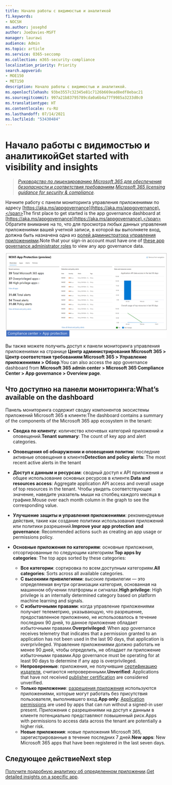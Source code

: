 ```yaml
---
title: Начало работы с видимостью и аналитикой
f1.keywords:
- NOCSH
ms.author: josephd
author: JoeDavies-MSFT
manager: laurawi
audience: Admin
ms.topic: article
ms.service: O365-seccomp
ms.collection: m365-security-compliance
localization_priority: Priority
search.appverid:
- MOE150
- MET150
description: Начало работы с видимостью и аналитикой.
ms.openlocfilehash: 93be3557c32345e81c7126b669ead8edf8ebac21
ms.sourcegitcommit: 997a21b83795789cda0a6b4a77f9985a3233d0c0
ms.translationtype: HT
ms.contentlocale: ru-RU
ms.lasthandoff: 07/14/2021
ms.locfileid: "53430484"
---
```

# <a name="get-started-with-visibility-and-insights"></a><span data-ttu-id="c2248-103">Начало работы с видимостью и аналитикой</span><span class="sxs-lookup"><span data-stu-id="c2248-103">Get started with visibility and insights</span></span>

><span data-ttu-id="c2248-104">*[Руководство по лицензированию Microsoft 365 для обеспечения безопасности и соответствия требованиям](https://aka.ms/ComplianceSD).*</span><span class="sxs-lookup"><span data-stu-id="c2248-104">*[Microsoft 365 licensing guidance for security & compliance](https://aka.ms/ComplianceSD).*</span></span>

<span data-ttu-id="c2248-105">Начните работу с панели мониторинга управления приложениями по адресу [https://aka.ms/appgovernance](https://aka.ms/appgovernance).</span><span class="sxs-lookup"><span data-stu-id="c2248-105">The first place to get started is the app governance dashboard at [https://aka.ms/appgovernance](https://aka.ms/appgovernance).</span></span> <span data-ttu-id="c2248-106">Обратите внимание на то, что для просмотра любых данных управления приложениями вашей учетной записи, в которой вы выполняете вход, должна быть назначена одна из [ролей администратора управления приложениями](app-governance-get-started.md#administrator-roles).</span><span class="sxs-lookup"><span data-stu-id="c2248-106">Note that your sign-in account must have one of [these app governance administrator roles](app-governance-get-started.md#administrator-roles) to view any app governance data.</span></span>

![Страница обзора управления приложениями в Центре соответствия требованиям Microsoft 365](..\media\manage-app-protection-governance\mapg-cc-overview.png)

<span data-ttu-id="c2248-108">Вы также можете получить доступ к панели мониторинга управления приложениями на странице **Центр администрирования Microsoft 365 > Центр соответствия требованиям Microsoft 365 > Управление приложениями > Обзор**.</span><span class="sxs-lookup"><span data-stu-id="c2248-108">You can also access the app governance dashboard from **Microsoft 365 admin center > Microsoft 365 Compliance Center > App governance > Overview page**.</span></span>

## <a name="whats-available-on-the-dashboard"></a><span data-ttu-id="c2248-109">Что доступно на панели мониторинга:</span><span class="sxs-lookup"><span data-stu-id="c2248-109">What’s available on the dashboard</span></span>

<span data-ttu-id="c2248-110">Панель мониторинга содержит сводку компонентов экосистемы приложений Microsoft 365 в клиенте:</span><span class="sxs-lookup"><span data-stu-id="c2248-110">The dashboard contains a summary of the components of the Microsoft 365 app ecosystem in the tenant:</span></span>

- <span data-ttu-id="c2248-111">**Сводка по клиенту**: количество ключевых категорий приложений и оповещений.</span><span class="sxs-lookup"><span data-stu-id="c2248-111">**Tenant summary**: The count of key app and alert categories.</span></span>
- <span data-ttu-id="c2248-112">**Оповещения об обнаружении и оповещения политик**: последние активные оповещения в клиенте</span><span class="sxs-lookup"><span data-stu-id="c2248-112">**Detection and policy alerts**: The most recent active alerts in the tenant</span></span>
- <span data-ttu-id="c2248-113">**Доступ к данным и ресурсам**: сводный доступ к API приложения и общее использование основных ресурсов в клиенте.</span><span class="sxs-lookup"><span data-stu-id="c2248-113">**Data and resources access**: Aggregate application API access and overall usage of top resources in the tenant.</span></span> <span data-ttu-id="c2248-114">Чтобы увидеть соответствующее значение, наведите указатель мыши на столбец каждого месяца в графике.</span><span class="sxs-lookup"><span data-stu-id="c2248-114">Mouse over each month column in the graph to see the corresponding value.</span></span>
- <span data-ttu-id="c2248-115">**Улучшение защиты и управления приложениями**: рекомендуемые действия, такие как создание политики использования приложений или политики разрешений.</span><span class="sxs-lookup"><span data-stu-id="c2248-115">**Improve your app protection and governance**: Recommended actions such as creating an app usage or permissions policy.</span></span>
- <span data-ttu-id="c2248-116">**Основные приложения по категориям**: основные приложения, отсортированные по следующим категориям:</span><span class="sxs-lookup"><span data-stu-id="c2248-116">**Top apps by categories**: The top apps sorted by these categories:</span></span>
  
  - <span data-ttu-id="c2248-117">**Все категории**: сортировка по всем доступным категориям.</span><span class="sxs-lookup"><span data-stu-id="c2248-117">**All categories**: Sorts across all available categories.</span></span>
  - <span data-ttu-id="c2248-118">**С высокими привилегиями**: высокие привилегии — это определяемая внутри организации категория, основанная на машинном обучении платформы и сигналах.</span><span class="sxs-lookup"><span data-stu-id="c2248-118">**High privilege**: High privilege is an internally determined category based on platform machine learning and signals.</span></span>
  - <span data-ttu-id="c2248-119">**С избыточными правами**: когда управление приложениями получает телеметрию, указывающую, что разрешение, предоставленное приложению, не использовалось в течение последних 90 дней, то данное приложение обладает избыточными правами.</span><span class="sxs-lookup"><span data-stu-id="c2248-119">**Overprivileged**: When app governance receives telemetry that indicates that a permission granted to an application has not been used in the last 90 days, that application is overprivileged.</span></span> <span data-ttu-id="c2248-120">Управление приложениями должно работать не менее 90 дней, чтобы определить, не обладает ли приложение избыточными правами.</span><span class="sxs-lookup"><span data-stu-id="c2248-120">App governance must be operating for at least 90 days to determine if any app is overprivileged.</span></span>  
  - <span data-ttu-id="c2248-121">**Непроверенные**: приложения, не получившие [сертификацию издателя](https://docs.microsoft.com/azure/active-directory/develop/publisher-verification-overview), считаются непроверенными.</span><span class="sxs-lookup"><span data-stu-id="c2248-121">**Unverified**: Applications that have not received [publisher certification](https://docs.microsoft.com/azure/active-directory/develop/publisher-verification-overview) are considered unverified.</span></span>
  - <span data-ttu-id="c2248-122">**Только приложение**: [разрешения приложения](https://docs.microsoft.com/azure/active-directory/develop/v2-permissions-and-consent#permission-types) используются приложениями, которые могут работать без присутствия пользователя, выполнившего вход.</span><span class="sxs-lookup"><span data-stu-id="c2248-122">**App only**: [Application permissions](https://docs.microsoft.com/azure/active-directory/develop/v2-permissions-and-consent#permission-types) are used by apps that can run without a signed-in user present.</span></span> <span data-ttu-id="c2248-123">Приложения с разрешениями на доступ к данным в клиенте потенциально представляют повышенный риск.</span><span class="sxs-lookup"><span data-stu-id="c2248-123">Apps with permissions to access data across the tenant are potentially a higher risk.</span></span>
  - <span data-ttu-id="c2248-124">**Новые приложения**: новые приложения Microsoft 365, зарегистрированные в течение последних 7 дней.</span><span class="sxs-lookup"><span data-stu-id="c2248-124">**New apps**: New Microsoft 365 apps that have been registered in the last seven days.</span></span>  

## <a name="next-step"></a><span data-ttu-id="c2248-125">Следующее действие</span><span class="sxs-lookup"><span data-stu-id="c2248-125">Next step</span></span>

<span data-ttu-id="c2248-126">[Получите подробную аналитику об определенном приложении](app-governance-visibility-insights-view-apps.md).</span><span class="sxs-lookup"><span data-stu-id="c2248-126">[Get detailed insights on a specific app](app-governance-visibility-insights-view-apps.md).</span></span>
